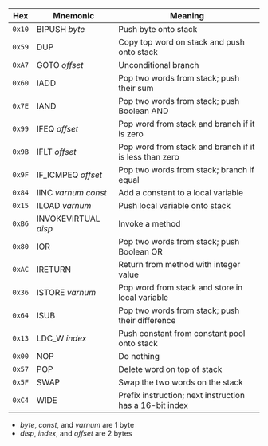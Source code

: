 | Hex    | Mnemonic             | Meaning                                                 |
| ------ | -------------------- | ------------------------------------------------------- |
| `0x10` | BIPUSH *byte*        | Push byte onto stack                                    |
| `0x59` | DUP                  | Copy top word on stack and push onto stack              |
| `0xA7` | GOTO *offset*        | Unconditional branch                                    |
| `0x60` | IADD                 | Pop two words from stack; push their sum                |
| `0x7E` | IAND                 | Pop two words from stack; push Boolean AND              |
| `0x99` | IFEQ *offset*        | Pop word from stack and branch if it is zero            |
| `0x9B` | IFLT *offset*        | Pop word from stack and branch if it is less than zero  |
| `0x9F` | IF_ICMPEQ *offset*   | Pop two words from stack; branch if equal               |
| `0x84` | IINC *varnum const*  | Add a constant to a local variable                      |
| `0x15` | ILOAD *varnum*       | Push local variable onto stack                          |
| `0xB6` | INVOKEVIRTUAL *disp* | Invoke a method                                         |
| `0x80` | IOR                  | Pop two words from stack; push Boolean OR               |
| `0xAC` | IRETURN              | Return from method with integer value                   |
| `0x36` | ISTORE *varnum*      | Pop word from stack and store in local variable         |
| `0x64` | ISUB                 | Pop two words from stack; push their difference         |
| `0x13` | LDC_W *index*        | Push constant from constant pool onto stack             |
| `0x00` | NOP                  | Do nothing                                              |
| `0x57` | POP                  | Delete word on top of stack                             |
| `0x5F` | SWAP                 | Swap the two words on the stack                         |
| `0xC4` | WIDE                 | Prefix instruction; next instruction has a 16-bit index |

- *byte*, *const*, and *varnum* are 1 byte
- *disp*, *index*, and *offset* are 2 bytes